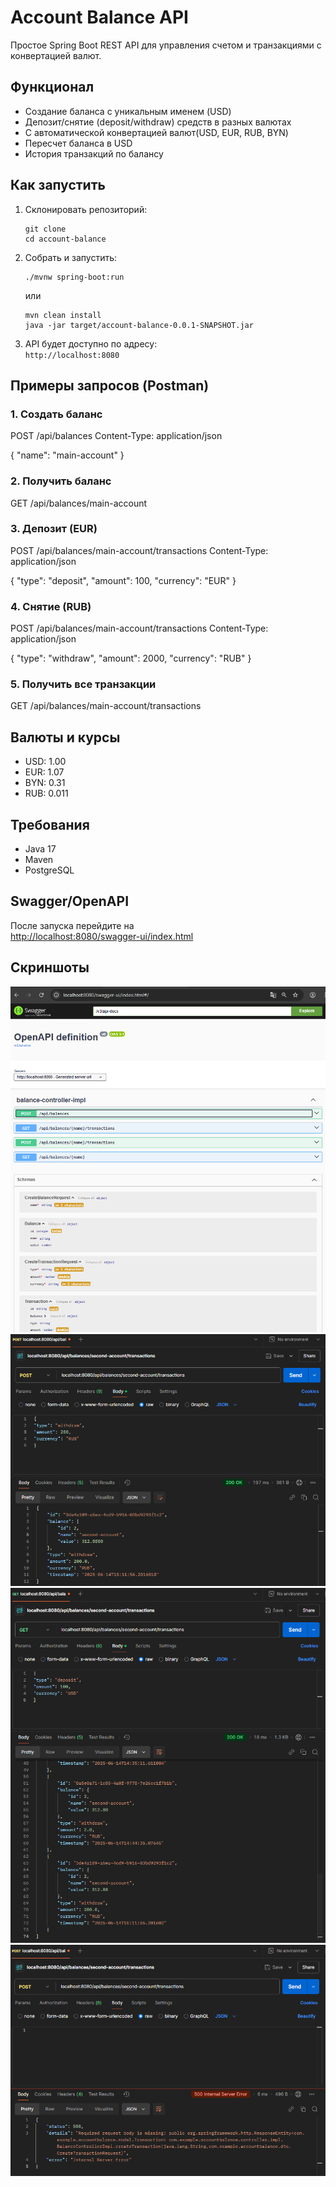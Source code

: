 # Account Balance API

Простое Spring Boot REST API для управления счетом и транзакциями с конвертацией валют.

## Функционал
- Создание баланса с уникальным именем (USD)
- Депозит/снятие (deposit/withdraw) средств в разных валютах
- С автоматической конвертацией валют(USD, EUR, RUB, BYN)
- Пересчет баланса в USD
- История транзакций по балансу

## Как запустить
1. Склонировать репозиторий:
    ```
    git clone 
    cd account-balance
    ```

2. Собрать и запустить:
    ```
    ./mvnw spring-boot:run
    ```
   или
    ```
    mvn clean install
    java -jar target/account-balance-0.0.1-SNAPSHOT.jar
    ```

3. API будет доступно по адресу:  
   `http://localhost:8080`

## Примеры запросов (Postman)

### 1. Создать баланс
POST /api/balances
Content-Type: application/json

{
"name": "main-account"
} 

### 2. Получить баланс
GET /api/balances/main-account

### 3. Депозит (EUR)
POST /api/balances/main-account/transactions
Content-Type: application/json

{
"type": "deposit",
"amount": 100,
"currency": "EUR"
}

### 4. Снятие (RUB)
POST /api/balances/main-account/transactions
Content-Type: application/json

{
"type": "withdraw",
"amount": 2000,
"currency": "RUB"
}

### 5. Получить все транзакции
GET /api/balances/main-account/transactions


## Валюты и курсы

- USD: 1.00
- EUR: 1.07
- BYN: 0.31
- RUB: 0.011

## Требования

- Java 17
- Maven
- PostgreSQL

## Swagger/OpenAPI

После запуска перейдите на  
[http://localhost:8080/swagger-ui/index.html](http://localhost:8080/swagger-ui/index.html)

## Скриншоты

![Swagger](src/main/resources/static/img.png)
![Список транзакций](src/main/resources/static/img_1.png)
![Список транзакций](src/main/resources/static/img_2.png)
![Ошибка запроса](src/main/resources/static/img_3.png)
